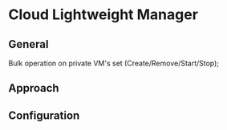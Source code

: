 # Cloud Lightweight Manager
## General
Bulk operation on private VM's set (Create/Remove/Start/Stop); 
## Approach
## Configuration

